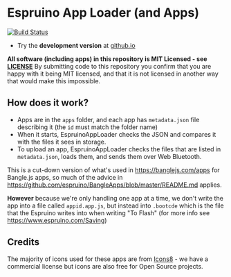 Espruino App Loader (and Apps)
==============================

[![Build Status](https://github.com/espruino/EspruinoApps/actions/workflows/nodejs.yml/badge.svg)](https://github.com/espruino/EspruinoApps/actions/workflows/nodejs.yml)

<!-- * Try the **release version** at [espruino.com/apps](https://espruino.com/apps) -->
* Try the **development version** at [github.io](https://espruino.github.io/EspruinoApps/)

**All software (including apps) in this repository is MIT Licensed - see [LICENSE](LICENSE)** By
submitting code to this repository you confirm that you are happy with it being MIT licensed,
and that it is not licensed in another way that would make this impossible.

## How does it work?

* Apps are in the `apps` folder, and each app has `metadata.json` file describing it (the `id` must match the folder name)
* When it starts, EspruinoAppLoader checks the JSON and compares
it with the files it sees in storage.
* To upload an app, EspruinoAppLoader checks the files that are
listed in `metadata.json`, loads them, and sends them over Web Bluetooth.

This is a cut-down version of what's used in https://banglejs.com/apps
for Bangle.js apps, so much of the advice in https://github.com/espruino/BangleApps/blob/master/README.md
applies.

**However** because we're only handling one app at a time, we don't write the app
into a file called `appid.app.js`, but instead into `.bootcde` which is the file
that the Espruino writes into when writing "To Flash" (for more info see https://www.espruino.com/Saving)

## Credits

The majority of icons used for these apps are from [Icons8](https://icons8.com/) - we have a commercial license but icons are also free for Open Source projects.
